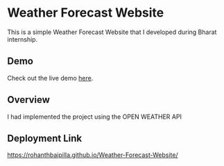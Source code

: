 # Weather Forecast Website

This is a simple Weather Forecast Website that I developed during Bharat internship.

## Demo

Check out the live demo [here](https://rohanthbaipilla.github.io/Weather-Forecast-Website/).

## Overview

I had implemented the project using the OPEN WEATHER API

## Deployment Link

https://rohanthbaipilla.github.io/Weather-Forecast-Website/
